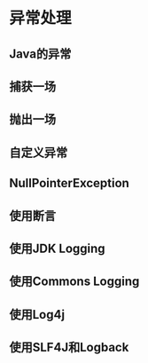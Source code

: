 # 异常处理

## Java的异常

## 捕获一场

## 抛出一场

## 自定义异常

## NullPointerException

## 使用断言

## 使用JDK Logging

## 使用Commons Logging

## 使用Log4j

## 使用SLF4J和Logback

